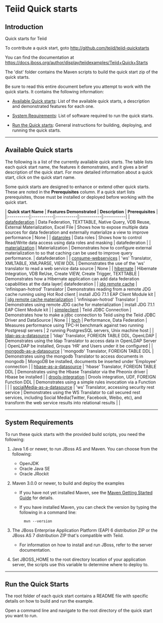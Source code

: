 Teiid Quick starts
=================

Introduction
-------------------------

Quick starts for Teiid

To contribute a quick start, goto http://github.com/teiid/teiid-quickstarts

You can find the documentation at https://docs.jboss.org/author/display/teiidexamples/Teiid+Quick+Starts

The 'dist' folder contains the Maven scripts to build the quick start zip of the quick starts.

Be sure to read this entire document before you attempt to work with the quick starts. It contains the following information:

* [Available Quick starts](#availableQuickstarts): List of the available quick starts, a description and demonstrated features for each one.

* [System Requirements](#systemrequirements): List of software required to run the quick starts.

* [Run the Quick starts](#runningquickstarts): General instructions for building, deploying, and running the quick starts.


-------------------
<a id="availableQuickstarts"></a>
Available Quick starts 
---------------------

The following is a list of the currently available quick starts. The table lists each quick start name, the features it demonstrates, and it gives a brief description of the quick start. For more detailed information about a quick start, click on the quick start name.

Some quick starts are designed to enhance or extend other quick starts. These are noted in the **Prerequisites** column. If a quick start lists prerequisites, those must be installed or deployed before working with the quick start.

| **Quick start Name** | **Features Demonstrated** | **Description** | **Prerequisites** |
|:-----------|:-----------|:-----------|:-----------|:-----------|
| [datafederation](dynamicvdb-datafederation/README.md "data-federation") | Data Federation, TEXTTABLE, Native Query, VDB Reuse, External Materialization, Excel File | Shows how to expose multiple data sources for data federation and externally materialize a view to improve performance | None |
| [dataroles](dynamicvdb-dataroles/README.md "data-roles") | Data roles | Shows how to control Read/Write data access using data roles and masking | datafederation |
| [materialization](dynamicvdb-materialization/README.md "materialization") | Materialization | Demonstrates how to configure external materialization to so that caching can be used to improve query performance. | datafederation |
| [consume-webservices](webservices-as-a-datasource/README.md "consume-webservices") | 'ws' Translator, XMLTABLE, XMLPARSE, VIEW DDL | Demonstrates the use of the 'ws' translator to read a web service data source | None |
| [hibernate](hibernate-on-top-of-teiid/README.md "hibernate") | Hibernate Integration, VDB ReUse, Create VIEW, Create Trigger, TEXTTABLE | Demonstrates how a Hibernate application can add data federation capabilities at the data layer| datafederation |
| [jdg remote cache](jdg7.1-remote-cache/README.md "infinispan-remote-cache") | 'infinispan-hotrod' Translator | Demonstrates reading from a remote JDG cache running using Hot Rod client  | install JDG 7.1.1 EAP Client Module kit |
| [jdg remote cache materialization](jdg7.1-remote-cache-materialization/README.md "infinispan-remote-materialization") | 'infinispan-hotrod' Translator | Demonstrates using remote JDG cache for materialization  | install JDG 7.1.1 EAP Client Module kit |
| [simpleclient](simpleclient/README.md "simpleclient") | Teiid JDBC Connection | Demonstrates how to make a jdbc connection to Teiid using the Teiid JDBC Driver and DataSource  | None |
| [tpch](tpch/README.md "tpch") | Performance, Data Federation | Measures performance using TPC-H benchmark against two running Postgresql servers  | 2 running PostgresSQL servers, Unix machine host |
| [ldap-as-a-datasource](ldap-as-a-datasource/README.md) | 'ldap' Translator, FOREIGN TABLE DDL, OpenLDAP | Demonstrates using the ldap Translator to access data in OpenLDAP Server | OpenLDAP be installed, Groups 'HR' and Users under it be configured |
| [mongodb-as-a-datasource](mongodb-as-a-datasource/README.md) | 'mongodb' Translator, FOREIGN TABLE DDL | Demonstrates using the mongodb Translator to access documents in mongodb | MongoDB be installed, documents be inserted under 'Employee' connection |
| [hbase-as-a-datasource](hbase-as-a-datasource/README.md) | 'hbase' Translator, FOREIGN TABLE DDL | Demonstrates using the Hbase Translator via the Pheonix driver | Hbase be installed |
| [drools-integration](drools-integration/README.md) | Drools integration, UDF, FOREIGN Function DDL | Demonstrates using a simple rules invocation via a Function | |
| [socialMedia-as-a-datasource](socialMedia-as-a-datasource/README.md) | 'ws' Translator, accessing security rest service | Demonstrates using the WS Translator to call secured rest services, including Social Media(Twitter, Facebook, Weibo, etc), and transform the web service results into relational results | |

-------------------
<a id="systemrequirements"></a>
System Requirements 
-------------------

To run these quick starts with the provided build scripts, you need the following:

1. Java 1.6 or newer, to run JBoss AS and Maven. You can choose from the following:
    * OpenJDK
    * Oracle Java SE
    * Oracle JRockit

2. Maven 3.0.0 or newer, to build and deploy the examples
    * If you have not yet installed Maven, see the [Maven Getting Started Guide](http://maven.apache.org/guides/getting-started/index.html) for details.
    * If you have installed Maven, you can check the version by typing the following in a command line:

            mvn --version 

3. The JBoss Enterprise Application Platform (EAP) 6 distribution ZIP or the JBoss AS 7 distribution ZIP that's compatible with Teiid.
    * For information on how to install and run JBoss, refer to the server documentation.

4.  Set JBOSS_HOME to the root directory location of your application server, the scripts use this variable to
	determine where to deploy to.


------------------
<a id="runningquickstarts"></a>
Run the Quick Starts
------------------

The root folder of each quick start contains a README file with specific details on how to build and run the example.

Open a command line and navigate to the root directory of the quick start you want to run.

